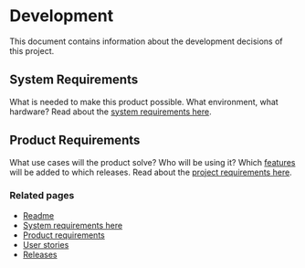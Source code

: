 # Development

This document contains information about the development decisions of this project.

## System Requirements
What is needed to make this product possible.  What environment, what hardware? 
Read about the [system requirements here].

## Product Requirements
What use cases will the product solve?  Who will be using it? 
Which [features] will be added to which releases.
Read about the [project requirements here].

### Related pages
 * [Readme](../../README.md)
 * [System requirements here](./SystemRequirements.md)
 * [Product requirements](./ProductRequirements.md#features)
 * [User stories](./UserStories.md)
 * [Releases](./Releases.md)



[project requirements here]: ./ProductRequirements.md
[system requirements here]: ./SystemRequirements.md
[features]: ./ProductRequirements.md#features
[releases]: ./Releases.md